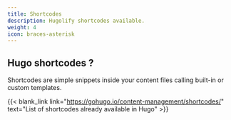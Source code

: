 ```yaml
---
title: Shortcodes
description: Hugolify shortcodes available.
weight: 4
icon: braces-asterisk
---
```


## Hugo shortcodes ?

Shortcodes are simple snippets inside your content files calling built-in or custom templates.

{{< blank_link link="https://gohugo.io/content-management/shortcodes/" text="List of shortcodes already available in Hugo" >}}
